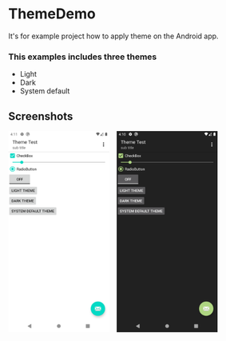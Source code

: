 # ThemeDemo
It's for example project how to apply theme on the Android app.

### This examples includes three themes
- Light
- Dark
- System default

## Screenshots
<p>
<img src="https://github.com/mcsong/ThemeDemo/blob/master/screenshots/light.png" width="40%" height="40%" />
  &nbsp&nbsp
<img src="https://github.com/mcsong/ThemeDemo/blob/master/screenshots/dark.png" width="40%" height="40%" />
</p>
